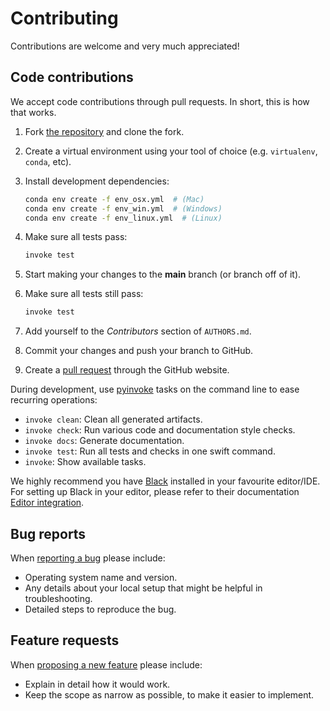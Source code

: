# Contributing

Contributions are welcome and very much appreciated!

## Code contributions

We accept code contributions through pull requests.
In short, this is how that works.

1. Fork [the repository](https://github.com/BlockResearchGroup/compas_cra) and clone the fork.
2. Create a virtual environment using your tool of choice (e.g. `virtualenv`, `conda`, etc).
3. Install development dependencies:

   ```bash
   conda env create -f env_osx.yml  # (Mac)
   conda env create -f env_win.yml  # (Windows)
   conda env create -f env_linux.yml  # (Linux)
   ```

4. Make sure all tests pass:

   ```bash
   invoke test
   ```

5. Start making your changes to the **main** branch (or branch off of it).
6. Make sure all tests still pass:

   ```bash
   invoke test
   ```

7. Add yourself to the *Contributors* section of `AUTHORS.md`.
8. Commit your changes and push your branch to GitHub.
9. Create a [pull request](https://help.github.com/articles/about-pull-requests/) through the GitHub website.

During development, use [pyinvoke](http://docs.pyinvoke.org/) tasks on the
command line to ease recurring operations:

* `invoke clean`: Clean all generated artifacts.
* `invoke check`: Run various code and documentation style checks.
* `invoke docs`: Generate documentation.
* `invoke test`: Run all tests and checks in one swift command.
* `invoke`: Show available tasks.


We highly recommend you have [Black](https://black.readthedocs.io/en/stable/index.html) installed in your favourite editor/IDE.
For setting up Black in your editor, please refer to their documentation [Editor integration](https://black.readthedocs.io/en/stable/integrations/editors.html).


## Bug reports

When [reporting a bug](https://github.com/BlockResearchGroup/compas_cra/issues) please include:

* Operating system name and version.
* Any details about your local setup that might be helpful in troubleshooting.
* Detailed steps to reproduce the bug.

## Feature requests

When [proposing a new feature](https://github.com/BlockResearchGroup/compas_cra/issues) please include:

* Explain in detail how it would work.
* Keep the scope as narrow as possible, to make it easier to implement.

